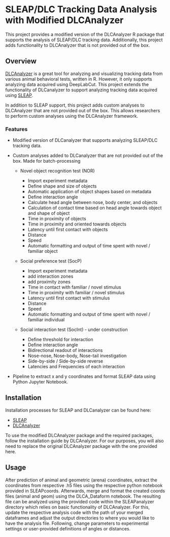 # **SLEAP/DLC Tracking Data Analysis with Modified DLCAnalyzer**

This project provides a modified version of the DLCAnalyzer R package that supports the analysis of SLEAP/DLC tracking data. Additionally, this project adds functionality to DLCAnalyzer that is not provided out of the box.

## Overview

[DLCAnalyzer](https://github.com/ETHZ-INS/DLCAnalyzer) is a great tool for analyzing and visualizing tracking data from various animal behavioral tests, written in R. However, it only supports analyzing data acquired using DeepLabCut. This project extends the functionality of DLCanalyzer to support analyzing tracking data acquired using [SLEAP](https://sleap.ai).

In addition to SLEAP support, this project adds custom analyses to DLCAnalyzer that are not provided out of the box. This allows researchers to perform custom analyses using the DLCAnalyzer framework.

### Features

* Modified version of DLCanalyzer that supports analyzing SLEAP/DLC tracking data.
* Custom analyses added to DLCanalyzer that are not provided out of the box. Made for batch-processing
  - Novel object recognition test (NOR)
    - Import experiment metadata
    - Define shape and size of objects
    - Automatic application of object shapes based on metadata
    - Define interaction angle
    - Calculate head angle between nose, body center, and objects
    - Calculation of contact time based on head angle towards object and shape of object
    - Time in proximity of objects
    - Time in proximity and oriented towards objects
    - Latency until first contact with objects
    - Distance
    - Speed
    - Automatic formatting and output of time spent with novel / familiar object
      
  - Social preference test (SocP)
    - Import experiment metadata
    - add interaction zones
    - add proximity zones
    - Time in contact with familiar / novel stimulus
    - Time in proximity with familiar / novel stimulus
    - Latency until first contact with stimulus
    - Distance
    - Speed
    - Automatic formatting and output of time spent with novel / familiar individual

  - Social interaction test (SocInt) - under construction
    - Define threshold for interaction
    - Define interaction angle
    - Bidirectional readout of interactions
    - Nose-nose, Nose-body, Nose-tail investigation
    - Side-by-side / Side-by-side reverse
    - Latencies and Frequencies of each interaction
  
* Pipeline to extract x and y coordinates and format SLEAP data using Python Jupyter Notebook.

## Installation

Installation processes for SLEAP and DLCanalyzer can be found here:
* [SLEAP](https://sleap.ai/installation.html)
* [DLCAnalyzer](https://github.com/ETHZ-INS/DLCAnalyzer#getting-started)

To use the modified DLCAnalyzer package and the required packages, follow the installation guide by DLCAnalyzer.
For our purposes, you will also need to replace the original DLCAnalyzer package with the one provided here.

## Usage

After prediction of animal and geometric (arena) coordinates, extract the coordinates from respective .h5 files using the respective python notebook provided in SLEAPcoords.
Afterwards, merge and format the created coords files (animal and geom) using the DLCA_Dataform notebook.
The resulting file can be analyzed using the provided code within the SLEAPanalyzer directory which relies on basic functionality of DLCAnalyzer.
For this, update the respective analysis code with the path of your merged dataframes and adjust the output directories to where you would like to have the analysis file.
Following, change parameters to experimental settings or user-provided definitions of angles or distances.
